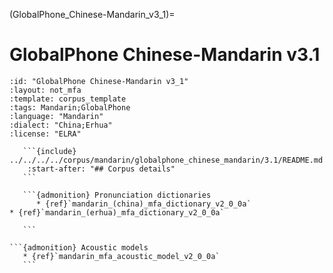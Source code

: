 
(GlobalPhone_Chinese-Mandarin_v3_1)=
# GlobalPhone Chinese-Mandarin v3.1

``````{corpus} GlobalPhone Chinese-Mandarin v3.1
:id: "GlobalPhone Chinese-Mandarin v3_1"
:layout: not_mfa
:template: corpus_template
:tags: Mandarin;GlobalPhone
:language: "Mandarin"
:dialect: "China;Erhua"
:license: "ELRA"

   ```{include} ../../../../corpus/mandarin/globalphone_chinese_mandarin/3.1/README.md
    :start-after: "## Corpus details"
   ```

   ```{admonition} Pronunciation dictionaries
      * {ref}`mandarin_(china)_mfa_dictionary_v2_0_0a`
* {ref}`mandarin_(erhua)_mfa_dictionary_v2_0_0a`

   ```

```{admonition} Acoustic models
   * {ref}`mandarin_mfa_acoustic_model_v2_0_0a`
   ```
``````
